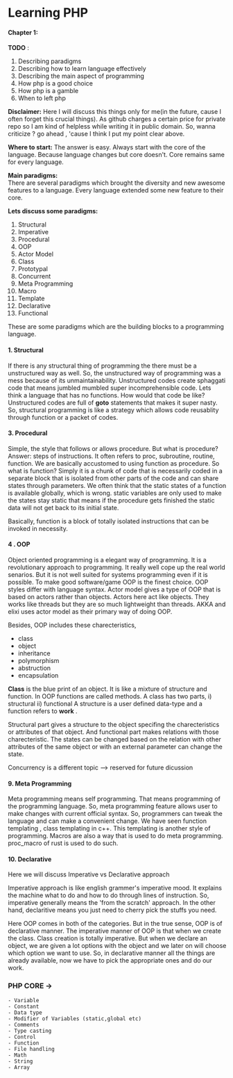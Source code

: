 # Learning PHP

#### Chapter 1:
    
**TODO** :
<ol>
    <li>Describing paradigms
    <li>Describing how to learn language effectively
    <li>Describing the main aspect of programming
    <li>How php is a good choice
    <li>How php is a gamble
    <li>When to left php
</ol>

**Disclaimer:**
Here I will discuss this things only for me(in the future, cause I often forget this crucial things). As github charges a certain price for private repo so I am kind of helpless while writing it in public domain. So, wanna criticize ? go ahead , 'cause I think I put my point clear above.

**Where to start:**
The answer is easy. Always start with the core of the language. Because language changes but core doesn't. Core remains same for every language.

**Main paradigms:**  
There are several paradigms which brought the diversity and new awesome features to a language. Every language extended some new feature to their core.

**Lets discuss some paradigms:**
<ol>
    <li>Structural
    <li>Imperative
    <li>Procedural
    <li>OOP
    <li>Actor Model
    <li>Class
    <li>Prototypal
    <li>Concurrent
    <li>Meta Programming
    <li>Macro
    <li>Template
    <li>Declarative
    <li>Functional
</ol>

These are some paradigms which are the building blocks to a programming language.

#### 1. Structural
If there is any structural thing of programming the there must be a unstructured way as well. So, the unstructured way of programming was a mess because of its unmaintainability. Unstructured codes create sphaggati code that means jumbled mumbled super incomprehensible code. Lets think a language that has no functions. How would that code be like? Unstructured codes are full of **goto** statements that makes it super nasty.
So, structural programming is like a strategy which allows code reusablity through function or a packet of codes.

#### 3. Procedural
Simple, the style that follows or allows procedure. But what is procedure? Answer: steps of instructions. It often refers to proc, subroutine, routine, function.
We are basically accustomed to using function as procedure. So what is function? Simply it is a chunk of code that is necessarily coded in a separate block that is isolated from other parts of the code and can share states through parameters. We often think that the static states of a function is available globally, which is wrong. static variables are only used to make the states stay static that means if the procedure gets finished the static data will not get back to its initial state.

Basically, function is a block of totally isolated instructions that can be invoked in necessity.

#### 4 . OOP
Object oriented programming is a elegant way of programming. It is a revolutionary approach to programming. It really well cope up the real world senarios. But it is not well suited for systems programming even if it is possible. To make good software/game OOP is the finest choice.
OOP styles differ with language syntax.
Actor model gives a type of OOP that is based on actors rather than objects. Actors here act like objects. They works like threads but they are so much lightweight than threads. AKKA and elixi uses actor model as their primary way of doing OOP.

Besides, OOP includes these charecteristics,
    <ul>
        <li>class
        <li>object
        <li>inheritance
        <li>polymorphism
        <li>abstruction
        <li>encapsulation
    </ul>

**Class** is the blue print of an object. It is like a mixture of structure and function. In OOP functions are called methods. A class has two parts, i) structural ii) functional 
A structure is a user defined data-type and a function refers to **work** .

Structural part gives a structure to the object specifing the charecteristics or attributes of that object. And functional part makes relations with those charecteristic. The states can be changed based on the relation with other attributes of the same object or with an external parameter can change the state.


Concurrency is a different topic --> reserved for future dicussion

#### 9. Meta Programming
Meta programming means self programming. That means programming of the programming language. So, meta programming feature allows user to make changes with current official syntax. So, programmers can tweak the language and can make a convenient change.
We have seen function templating , class templating in c++. This templating is another style of programming. Macros are also a way that is used to do meta programming. proc_macro of rust is used to do such.

#### 10. Declarative

Here we will discuss Imperative vs Declarative approach

Imperative approach is like english grammer's imperative mood. It explains the machine what to do and how to do through lines of instruction. So, imperative generally means the 'from the scratch' approach. In the other hand, declaritive means you just need to cherry pick the stuffs you need.

Here OOP comes in both of the categories.
But in the true sense, OOP is of declarative manner. The imperative manner of OOP is that when we create the class. Class creation is totally imperative. But when we declare an object, we are given a lot options with the object and we later on will choose which option we want to use. So, in declarative manner all the things are already available, now we have to pick the appropriate ones and do our work.

### PHP CORE ->
    - Variable
    - Constant
    - Data type
    - Modifier of Variables (static,global etc)
    - Comments
    - Type casting
    - Control
    - Function
    - File handling
    - Math
    - String
    - Array
